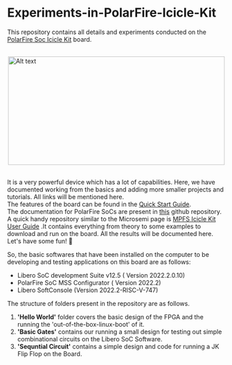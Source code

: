 # Experiments-in-PolarFire-Icicle-Kit
This repository contains all details and experiments conducted on the [PolarFire Soc Icicle Kit](https://www.microsemi.com/existing-parts/parts/152514) board. <br> <br>

<img title="Main Board" alt="Alt text" src="https://www.microchip.com/content/dam/mchp/fpgas-and-plds-design-center/PolarFire%20Icicle%20Thumb.png" style="display: block; 
           margin-left: auto;
           margin-right: auto;" height=250 width=500> <br>
           
It is a very powerful device which has a lot of capabilities. Here, we have documented working from the basics and adding more smaller projects and tutorials. All links will be mentioned here. <br>
The features of the board can be found in the [Quick Start Guide](https://www.microsemi.com/products/fpga-soc/polarfire-soc-icicle-quick-start-guide). <br>
The documentation for PolarFire SoCs are present in [this](https://github.com/polarfire-soc/polarfire-soc-documentation) github repository. A quick handy repository similar to the Microsemi page is [MPFS Icicle Kit User Guide](https://github.com/polarfire-soc/polarfire-soc-documentation/blob/master/boards/mpfs-icicle-kit-es/icicle-kit-user-guide/icicle-kit-user-guide.md) .It contains everything from theory to some examples to download and run on the board.
All the results will be documented here.<br>
Let's have some fun! :metal: <br>

So, the basic softwares that have been installed on the computer to be developing and testing applications on this board are as follows:
* Libero SoC development Suite v12.5 ( Version 2022.2.0.10)
* PolarFire SoC MSS Configurator ( Version 2022.2)
* Libero SoftConsole (Version 2022.2-RISC-V-747)

The structure of folders present in the repository are as follows.
1. **'Hello World'** folder covers the basic design of the FPGA and the running the 'out-of-the-box-linux-boot' of it. <br>
2. **'Basic Gates'** contains our running a small design for testing out simple combinational circuits on the Libero SoC Software.
3. **'Sequntial Circuit'** contains a simple design and code for running a JK Flip Flop on the Board.
